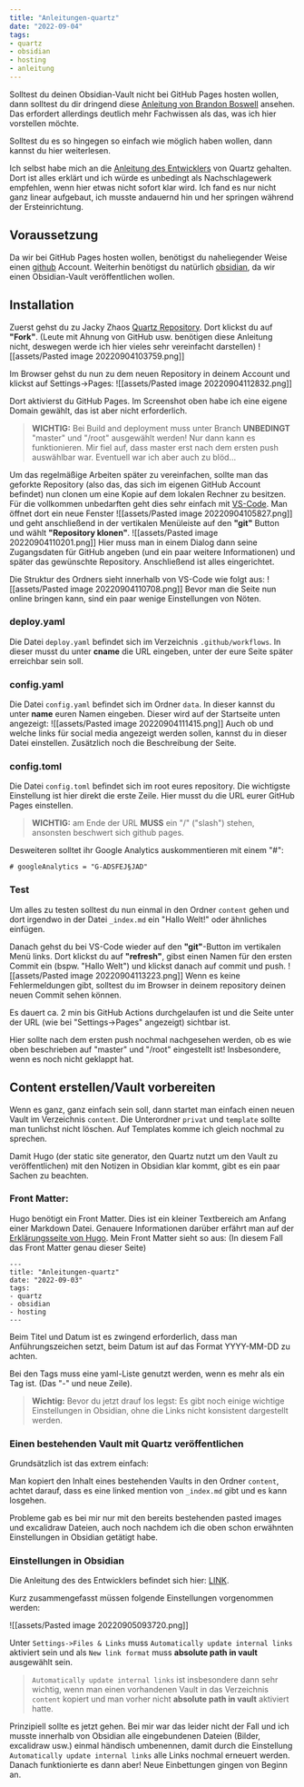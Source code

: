 ```yaml
---
title: "Anleitungen-quartz"
date: "2022-09-04"
tags:
- quartz
- obsidian
- hosting
- anleitung
---
```


Solltest du deinen Obsidian-Vault nicht bei GitHub Pages hosten wollen, dann solltest du dir dringend diese [Anleitung von Brandon Boswell](https://brandonkboswell.com/blog/Publishing-your-Obsidian-Vault-Online-with-Quartz/) ansehen. Das erfordert allerdings deutlich mehr Fachwissen als das, was ich hier vorstellen möchte.

Solltest du es so hingegen so einfach wie möglich haben wollen, dann kannst du hier weiterlesen. 

Ich selbst habe mich an die [Anleitung des Entwicklers](https://quartz.jzhao.xyz/) von Quartz gehalten. Dort ist alles erklärt und ich würde es unbedingt als Nachschlagewerk empfehlen, wenn hier etwas nicht sofort klar wird. Ich fand es nur nicht ganz linear aufgebaut, ich musste andauernd hin und her springen während der Ersteinrichtung.

## Voraussetzung
Da wir bei GitHub Pages hosten wollen, benötigst du naheliegender Weise einen [github](https://github.com) Account. Weiterhin benötigst du natürlich [obsidian](https://obsidian.md), da wir einen Obsidian-Vault veröffentlichen wollen.


## Installation
Zuerst gehst du zu Jacky Zhaos [Quartz Repository](https://github.com/jackyzha0/quartz). Dort klickst du auf **"Fork"**. (Leute mit Ahnung von GitHub usw. benötigen diese Anleitung nicht, deswegen werde ich hier vieles sehr vereinfacht darstellen)
![[assets/Pasted image 20220904103759.png]]

Im Browser gehst du nun zu dem neuen Repository in deinem Account und klickst auf Settings->Pages:
![[assets/Pasted image 20220904112832.png]]

Dort aktivierst du GitHub Pages. Im Screenshot oben habe ich eine eigene Domain gewählt, das ist aber nicht erforderlich.

> **WICHTIG:**
> Bei Build and deployment muss unter Branch **UNBEDINGT** "master" und "/root" ausgewählt werden! Nur dann kann es funktionieren.
> Mir fiel auf, dass master erst nach dem ersten push auswählbar war. Eventuell war ich aber auch zu blöd...

Um das regelmäßige Arbeiten später zu vereinfachen, sollte man das geforkte Repository (also das, das sich im eigenen GitHub Account befindet) nun clonen um eine Kopie auf dem lokalen Rechner zu besitzen. Für die vollkommen unbedarften geht dies sehr einfach mit [VS-Code](https://code.visualstudio.com/). Man öffnet dort ein neue Fenster
![[assets/Pasted image 20220904105827.png]]
und geht anschließend in der vertikalen Menüleiste auf den **"git"** Button und wählt **"Repository klonen"**.
![[assets/Pasted image 20220904110201.png]]
Hier muss man in einem Dialog dann seine Zugangsdaten für GitHub angeben (und ein paar weitere Informationen) und später das gewünschte Repository. Anschließend ist alles eingerichtet.

Die Struktur des Ordners sieht innerhalb von VS-Code wie folgt aus:
![[assets/Pasted image 20220904110708.png]]
Bevor man die Seite nun online bringen kann, sind ein paar wenige Einstellungen von Nöten.

### deploy.yaml
Die Datei `deploy.yaml` befindet sich im Verzeichnis `.github/workflows`. In dieser musst du unter **cname** die URL eingeben, unter der eure Seite später erreichbar sein soll.

### config.yaml
Die Datei `config.yaml` befindet sich im Ordner `data`.
In dieser kannst du unter **name** euren Namen eingeben. Dieser wird auf der Startseite unten angezeigt:
![[assets/Pasted image 20220904111415.png]]
Auch ob und welche links für social media angezeigt werden sollen, kannst du in dieser Datei einstellen. Zusätzlich noch die Beschreibung der Seite.

### config.toml
Die Datei `config.toml` befindet sich im root eures repository.
Die wichtigste Einstellung ist hier direkt die erste Zeile. Hier musst du die URL eurer GitHub Pages einstellen. 

> **WICHTIG:** 
> am Ende der URL **MUSS** ein "/" ("slash") stehen, ansonsten beschwert sich github pages.

Desweiteren solltet ihr Google Analytics auskommentieren mit einem "#":

```
# googleAnalytics = "G-ADSFEJ§JAD"
```

### Test
Um alles zu testen solltest du nun einmal in den Ordner `content` gehen und dort irgendwo in der Datei `_index.md` ein "Hallo Welt!" oder ähnliches einfügen.

Danach gehst du bei VS-Code wieder auf den **"git"**-Button im vertikalen Menü links. Dort klickst du auf **"refresh"**, gibst einen Namen für den ersten Commit ein (bspw. "Hallo Welt") und klickst danach auf commit und push.
![[assets/Pasted image 20220904113223.png]]
Wenn es keine Fehlermeldungen gibt, solltest du im Browser in deinem repository deinen neuen Commit sehen können.

Es dauert ca. 2 min bis GitHub Actions durchgelaufen ist und die Seite unter der URL (wie bei "Settings->Pages" angezeigt) sichtbar ist.

Hier sollte nach dem ersten push nochmal nachgesehen werden, ob es wie oben beschrieben auf "master" und "/root" eingestellt ist! Insbesondere, wenn es noch nicht geklappt hat.

## Content erstellen/Vault vorbereiten
Wenn es ganz, ganz einfach sein soll, dann startet man einfach einen neuen Vault im Verzeichnis `content`. Die Unterordner `privat` und `template` sollte man tunlichst nicht löschen. Auf Templates komme ich gleich nochmal zu sprechen.

Damit Hugo (der static site generator, den Quartz nutzt um den Vault zu veröffentlichen) mit den Notizen in Obsidian klar kommt, gibt es ein paar Sachen zu beachten.

### Front Matter:
Hugo benötigt ein Front Matter. Dies ist ein kleiner Textbereich am Anfang einer Markdown Datei. Genauere Informationen darüber erfährt man auf der [Erklärungsseite von Hugo](https://gohugo.io/content-management/front-matter/). Mein Front Matter sieht so aus: (In diesem Fall das Front Matter genau dieser Seite)

```
---
title: "Anleitungen-quartz"
date: "2022-09-03"
tags:
- quartz
- obsidian
- hosting
---
```

Beim Titel und Datum ist es zwingend erforderlich, dass man Anführungszeichen setzt, beim Datum ist auf das Format YYYY-MM-DD zu achten.

Bei den Tags muss eine yaml-Liste genutzt werden, wenn es mehr als ein Tag ist. (Das "-" und neue Zeile).

> **Wichtig:**
> Bevor du jetzt drauf los legst: Es gibt noch einige wichtige Einstellungen in Obsidian, ohne die Links nicht konsistent dargestellt werden.

### Einen bestehenden Vault mit Quartz veröffentlichen
Grundsätzlich ist das extrem einfach:

Man kopiert den Inhalt eines bestehenden Vaults in den Ordner `content`, achtet darauf, dass es eine linked mention von `_index.md` gibt und es kann losgehen.

Probleme gab es bei mir nur mit den bereits bestehenden pasted images und excalidraw Dateien, auch noch nachdem ich die oben schon erwähnten Einstellungen in Obsidian getätigt habe.

### Einstellungen in Obsidian
Die Anleitung des des Entwicklers befindet sich hier: [LINK](https://quartz.jzhao.xyz/notes/obsidian/).

Kurz zusammengefasst müssen folgende Einstellungen vorgenommen werden:

![[assets/Pasted image 20220905093720.png]]

Unter `Settings->Files & Links` muss `Automatically update internal links` aktiviert sein und als `New link format` muss **absolute path in vault** ausgewählt sein.

> `Automatically update internal links` ist insbesondere dann sehr wichtig, wenn man einen vorhandenen Vault in das Verzeichnis `content` kopiert und man vorher nicht **absolute path in vault** aktiviert hatte.

Prinzipiell sollte es jetzt gehen. Bei mir war das leider nicht der Fall und ich musste innerhalb von Obsidian alle eingebundenen Dateien (Bilder, excalidraw usw.) einmal händisch umbenennen, damit durch die Einstellung `Automatically update internal links` alle Links nochmal erneuert werden. Danach funktionierte es dann aber! Neue Einbettungen gingen von Beginn an.

